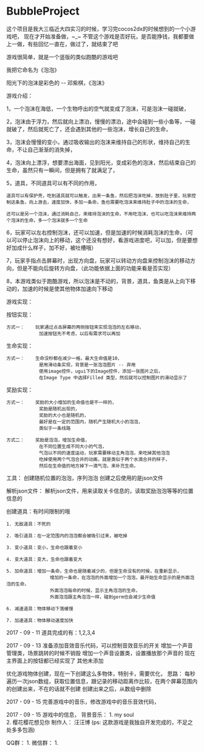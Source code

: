 # BubbleProject

这个项目是我大三临近大四实习的时候，学习完cocos2dx的时候想到的一个小游戏吧，
现在才开始准备做，~_~
不管这个游戏是否好玩，是否能挣钱，我都要做上一做，有些回忆一直在，做过了，就结束了吧

游戏很简单，就是一个竖版的类似跑酷的游戏吧

我把它命名为《泡泡》

阳光下的泡沫是彩色的 -- 邓紫棋，《泡沫》

游戏介绍：

1，一个泡沫在海低，一个生物呼出的空气就变成了泡沫，可是泡沫一碰就破，

2，泡沫由于浮力，然后就向上漂泊，慢慢的漂泊，途中会碰到一些小鱼等，一碰就破了，然后就死亡了，还会遇到其他的一些泡沫，增长自己的生命，

3，泡沫会慢慢的变小，通过吸收输出的泡沫来维持自己的形状，维持自己的生命，不让自己渐渐的消失掉，

4，泡沫向上漂浮，想要漂出海面，见到阳光，变成彩色的泡沫，然后结束自己的生命，虽然只有一瞬间，但是拥有了就满足了，

5，道具，不同道具可以有不同的作用，

	道具可以有保护壳，吃到道具就可以触发，出来一条鱼，然后把泡沫吃掉，放到肚子里，玩家控制这条鱼，向上游去，速度加快，多加一条命，鱼也需要吃泡沫来维持肚子中的泡沫的生命，

	还可以是另一个泡沫，通过消耗自己，来维持泡沫的生命，不用吃泡沫，也可以吃泡沫来维持两个泡沫的生命，多一个泡沫就多一个生命

6，玩家可以左右控制泡沫，还可以加速，但是加速的时候消耗泡沫的生命，（可以可以停止泡沫向上的移动，这个还没有想好，看游戏进度吧，可以加，但是要想好加成什么样子，加不好，被吐槽哦）

7，玩家手指点击屏幕时，出现方向盘，玩家可以转动方向盘来控制泡沫的移动方向，但是不能向后旋转方向盘，（此功能依据上面的功能来看是否实现）

8，本游戏类似于跑酷游戏，所以泡沫是不动的，背景，道具，鱼类是从上向下移动的，加速的时候是使其他物体加速向下移动



游戏实现：

按钮实现：

	方式一： 	玩家通过点击屏幕的两侧按钮来实现泡泡的左右移动，
				加速按钮先不考虑，以后有需求可以再加
				
生命实现：
	
	方式一：	生命没秒都在减少一格，最大生命值是10，
				是用滑动条实现，背景是一张泡泡图片 -- 弃用
				使用image控件，ugui下的Image控件，添加一张图片之后，
				在Image Type 中选择Filled 类型，然后就可以控制图片的滑动显示了
				
奖励实现：

	方式一：	奖励的大小增加的生命值也是不一样的，
				奖励是随机出现的，
				奖励的大小也是随机的，
				最好是在一定的范围内，随机产生随机大小的泡泡，
				类似于一条线路

	方式二：	奖励是泡泡，增加生命值，
				在不同位置生成不同大小的气泡，
				气泡以不同的速度运动，玩家需要移动主角泡泡，来吃掉其他泡泡
				吃掉使用两个气泡合并的动画，就是类似于两个水滴合并的样子，
				然后在生命值的地方掉下一滴气泡，来补充生命。

工具：
	创建随机位置的泡泡，序列泡泡
	创建之后使用的是json文件

解析json文件：
	 解析json文件，用来读取关卡信息的，读取奖励泡泡等等的位置信息的
	 
	 
	 
	 
	 

	 
	 
	
	
创建道具：有时间限制的哦

	1. 无敌道具：不死的
	
	2. 吸引道具：在一定范围内的泡泡都会被吸引过来，被吃掉
	
	3. 变小道具：变小，生命也跟着变小
	
	4. 变大道具：变大，生命也跟着变大
	
	5. 加命道具：增加一条命，生命也是随着减少的，但是生命没有的时候，在重新显示，
					增加的一条命，在泡泡的外面增加一个泡泡，最开始生命显示的是外面泡泡的生命，
					外面泡泡每命的时候，显示主角泡泡的生命，
					外面泡泡跟主角泡泡一样，碰到germ也会减少生命值
					
	6. 减速道具：物体移动下落缓慢
	
	7. 加速道具：物体移动速度加快
	
	

	
2017 - 09 - 11
道具完成的有：1,2,3,4

2017 - 09 - 13
准备添加音效音乐代码，可以控制音效音乐的开关
	增加一个声音管理类，场景跳转的时候不销毁
	增加一个声音设置类，设置播放那个声音的
	现在主界面上的按钮都已经实现了
	其他未添加

	
	
	
	
	
优化游戏物体创建，现在一下创建这么多物体，特别卡，需要优化，
思路：  每秒遍历一次json数组，获取位置信息，跟记录的移动距离作比较，在两个屏幕范围内的创建出来，不在的话就不创建
		创建出来之后，从数组中删除
	
	
	

2017 - 09 - 15
完善游戏中的音乐，修改游戏中的音乐音效代码，
	
	
	
	
	
	
	
	
	
	
	
	
	
2017 - 09 - 15
游戏中的信息，
背景音乐：  1. my soul	
			2. 樱花樱花想见你
制作人：	汪汪博  (ps: 这款游戏是我独自开发完成的，不足之处多多包涵)

QQ群：		1.
微信群：	1.
	
	
	
	
	
	
	
	